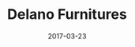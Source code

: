 ---
title: "Delano Furnitures"
date: 2017-03-23
publishdate: 2017-03-24

domain:
  - name: "delanofurnitures.com.my"
    hosting: "gmail"
    email:
    - name: "  account 3 "
      email: " account3@delanofurnitures.com.my  "
      status: "  Active  "
      login: " 2022/03/24 17:10:57 "
      usage: " 1.54"
    - name: "  Account 1 "
      email: " account1@delanofurnitures.com.my  "
      status: "  Active  "
      login: " 2022/05/25 01:26:14 "
      usage: " 12.39"
    - name: "  account2  - "
      email: " account2@delanofurnitures.com.my  "
      status: "  Active  "
      login: " 2022/05/25 01:34:25 "
      usage: " 15.41"
    - name: "  coordinator1  - "
      email: " coordinator1@delanofurnitures.com.my  "
      status: "  Active  "
      login: " 2022/05/22 17:03:06 "
      usage: " 10.83"
    - name: "  HR  1 "
      email: " hr1@delanofurnitures.com.my "
      status: "  Active  "
      login: " 2022/05/23 20:16:21 "
      usage: " 5.57"
    - name: "  hr2 delano  "
      email: " hr2@delanofurnitures.com.my "
      status: "  Suspended "
      login: " 2018/10/29 19:29:21 "
      usage: " 0.08"
    - name: "  Hugo  Ng  "
      email: " hugo.ng@delanofurnitures.com.my "
      status: "  Active  "
      login: " 2022/05/10 04:51:24 "
      usage: " 10.1"
    - name: "  Info  - "
      email: " info@delanofurnitures.com.my  "
      status: "  Active  "
      login: " 2022/05/09 17:04:49 "
      usage: " 4.29"
    - name: "  Janis Teoh  "
      email: " janis.teoh@delanofurnitures.com.my  "
      status: "  Active  "
      login: " 2022/03/13 08:03:28 "
      usage: " 0.0"
    - name: "  Jimmy Jimmy "
      email: " jimmy@delanofurnitures.com.my "
      status: "  Active  "
      login: " 2022/05/23 00:20:41 "
      usage: " 11.3"
    - name: "  Kevin Loh "
      email: " kevin@delanofurnitures.com.my "
      status: "  Active  "
      login: " 2022/05/18 19:21:59 "
      usage: " 8.68"
    - name: "  Ks  Ng  "
      email: " ks.ng@delanofurnitures.com.my "
      status: "  Active  "
      login: " 2021/06/25 00:45:26 "
      usage: " 0.16"
    - name: "  Ng  Yeow Hooi "
      email: " yhng@delanofurnitures.com.my  "
      status: "  Active  "
      login: " 2021/11/10 21:27:44 "
      usage: " 0.04"
    - name: "  Ppc 1 "
      email: " ppc1@delanofurnitures.com.my  "
      status: "  Active  "
      login: " 2021/05/24 17:27:04 "
      usage: " 0.61"
    - name: "  pro1  - "
      email: " pro1@delanofurnitures.com.my  "
      status: "  Active  "
      login: " 2017/07/11 18:29:49 "
      usage: " 0.13"
    - name: "  Purchasing  2 "
      email: " purchasing2@delanofurnitures.com.my "
      status: "  Active  "
      login: " 2022/05/20 01:00:15 "
      usage: " 4.35"
    - name: "  Purchasing  1 "
      email: " purchasing1@delanofurnitures.com.my "
      status: "  Active  "
      login: " 2022/05/18 22:17:17 "
      usage: " 12.47"
    - name: "  Regina  Chew  "
      email: " regina.chew@delanofurnitures.com.my "
      status: "  Active  "
      login: " 2022/02/23 22:49:20 "
      usage: " 13.28"
    - name: "  RND - "
      email: " rnd@delanofurnitures.com.my "
      status: "  Active  "
      login: " 2019/09/10 18:24:00 "
      usage: " 8.58"
    - name: "  RND 1 "
      email: " rnd1@delanofurnitures.com.my  "
      status: "  Active  "
      login: " 2021/10/21 01:12:38 "
      usage: " 7.29"
    - name: "  RND 2 "
      email: " rnd2@delanofurnitures.com.my  "
      status: "  Active  "
      login: " 2021/12/22 01:34:11 "
      usage: " 4.57"
    - name: "  Scott Ng  "
      email: " scott.ng@delanofurnitures.com.my  "
      status: "  Suspended "
      login: " 2020/03/24 01:41:03 "
      usage: " 8.28"
    - name: "  shinajii  - "
      email: " shinajii@delanofurnitures.com.my  "
      status: "  Active  "
      login: " 2017/09/04 18:47:16 "
      usage: " 0.0"
    - name: "  Shinajii  Sdn Bdn "
      email: " administrator@delanofurnitures.com.my "
      status: "  Active  "
      login: " 2022/05/10 20:22:53 "
      usage: " 0.01"
    - name: "  Shipping  1 "
      email: " shipping1@delanofurnitures.com.my "
      status: "  Active  "
      login: " 2022/01/07 17:53:14 "
      usage: " 10.16"
    - name: "  Venus Lim "
      email: " venus.lim@delanofurnitures.com.my "
      status: "  Suspended "
      login: " 2022/01/12 01:49:12 "
      usage: " 13.85"
    - name: "  Warehouse 1 "
      email: " warehouse1@delanofurnitures.com.my  "
      status: "  Active  "
      login: " 2022/05/24 17:09:37 "
      usage: " 0.01"
---